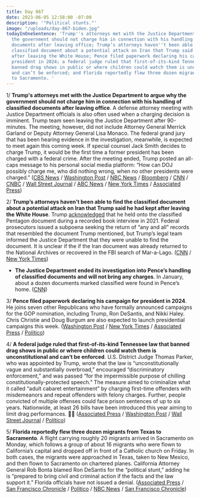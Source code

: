 ```yaml
---
title: Day 867
date: 2023-06-05 12:58:00 -07:00
description: '"Political stunts."'
image: "/uploads/day-867-biden.jpg"
todayInOneSentence: 'Trump''s attorneys met with the Justice Department to argue why
  the government should not charge him in connection with his handling of classified
  documents after leaving office; Trump’s attorneys haven''t been able to find the
  classified document about a potential attack on Iran that Trump said he had kept
  after leaving the White House; Pence filed paperwork declaring his campaign for
  president in 2024; a federal judge ruled that first-of-its-kind Tennessee law that
  banned drag shows in public or where children could watch them is unconstitutional
  and can’t be enforced; and Florida reportedly flew three dozen migrants from Texas
  to Sacramento. '
---
```


1/ **Trump's attorneys met with the Justice Department to argue why the government should not charge him in connection with his handling of classified documents after leaving office**. A defense attorney meeting with Justice Department officials is also often used when a charging decision is imminent. Trump team seen leaving the Justice Department after 90-minutes. The meeting, however, did not include Attorney General Merrick Garland or Deputy Attorney General Lisa Monaco. The federal grand jury that has been hearing evidence in the investigation, meanwhile, is expected to meet again this coming week. If special counsel Jack Smith decides to charge Trump, it would be the first time a former president has been charged with a federal crime. After the meeting ended, Trump posted an all-caps message to his personal social media platform: “How can DOJ possibly charge me, who did nothing wrong, when no other presidents were charged.” ([CBS News](https://www.cbsnews.com/news/trump-attorneys-at-justice-department/) / [Washington Post](https://www.washingtonpost.com/national-security/2023/06/05/trump-lawyers-meeting-justice-doj/) / [NBC News](https://www.nbcnews.com/politics/donald-trump/grand-jury-trump-classified-documents-case-expected-meet-coming-week-h-rcna87599) / [Bloomberg](https://www.bloomberg.com/news/articles/2023-06-05/trump-lawyers-meet-with-doj-officials-in-secret-documents-probe?sref=MIBMEEoj) / [CNN](https://www.cnn.com/2023/06/05/politics/trump-attorneys-justice-department/) / [CNBC](https://www.cnbc.com/2023/06/05/trump-lawyers-meet-doj-indictment-speculation.html) / [Wall Street Journal](https://www.wsj.com/articles/doj-donald-trump-lawyers-document-probe-e8c8e7c3?mod=djemalertNEWS) / [ABC News](https://abcnews.go.com/Politics/trump-lawyers-meet-justice-department-officials/story?id=99842595) / [New York Times](https://www.nytimes.com/2023/06/05/us/politics/trump-justice-dept-classified-documents.html) / [Associated Press](https://apnews.com/article/trump-justice-department-classified-documents-maralago-455e06ae11fecd5fc6aa565bee6b3878))

2/ **Trump’s attorneys haven't been able to find the classified document about a potential attack on Iran that Trump said he had kept after leaving the White House**. Trump [acknowledged](https://whatthefuckjusthappenedtoday.com/2023/05/31/day-862/#2-federal-prosecutors-obtained-an-au) that he held onto the classified Pentagon document during a recorded book interview in 2021. Federal prosecutors issued a subpoena seeking the return of “any and all” records that resembled the document Trump mentioned, but Trump’s legal team informed the Justice Department that they were unable to find the document. It is unclear if the if the Iran document was already returned to the National Archives or recovered in the FBI search of Mar-a-Lago. ([CNN](https://www.cnn.com/2023/06/02/politics/donald-trump-iran-subpoena) / [New York Times](https://www.nytimes.com/2023/06/02/us/politics/classified-documents-trump-recording.html))

* **The Justice Department ended its investigation into Pence’s handling of classified documents and will not bring any charges**. In January, about a dozen documents marked classified were found in Pence’s home. ([CNN](https://www.cnn.com/2023/06/02/politics/mike-pence-justice-department-documents/))

3/ **Pence filed paperwork declaring his campaign for president in 2024**. He joins seven other Republicans who have formally announced campaigns for the GOP nomination, including Trump, Ron DeSantis, and Nikki Haley. Chris Christie and Doug Burgum are also expected to launch presidential campaigns this week. ([Washington Post](https://www.washingtonpost.com/politics/2023/06/05/pence-presidential-campaign-paperwork-trump/) / [New York Times](https://www.nytimes.com/2023/06/05/us/politics/pence-2024-president-candidate.html) / [Associated Press](https://apnews.com/article/pence-trump-president-2024-campaign-19ee44bb97c7c3131631077917056446) / [Politico](https://www.politico.com/news/2023/06/05/pence-files-paperwork-to-run-for-president-00100204))

4/ **A federal judge ruled that first-of-its-kind Tennessee law that banned drag shows in public or where children could watch them is unconstitutional and can’t be enforced**. U.S. District Judge Thomas Parker, who was appointed by Trump, wrote that the law is “unconstitutionally vague and substantially overbroad,” encouraged “discriminatory enforcement,” and was passed “for the impermissible purpose of chilling constitutionally-protected speech.” The measure aimed to criminalize what it called “adult cabaret entertainment” by charging first-time offenders with misdemeanors and repeat offenders with felony charges. Further, people convicted of multiple offenses could face prison sentences of up to six years. Nationwide, at least 26 bills have been introduced this year aiming to limit drag performances. 🏳️‍🌈 ([Associated Press](https://apnews.com/article/drag-law-unconstitutional-tennessee-lgbtq-ff16eb4bdbd0d69863eef38bf93503cf) / [Washington Post](https://www.washingtonpost.com/politics/2023/06/03/tennessee-drag-law-unconstitutional/) / [Wall Street Journal](https://www.wsj.com/articles/tennessee-judge-says-law-targeting-drag-shows-is-unconstitutional-879053c9?mod=djemalertNEWS) / [Politico](https://www.politico.com/news/2023/06/03/federal-judge-rules-tennessee-drag-law-unconstitutional-00100092))

5/ **Florida reportedly flew three dozen migrants from Texas to Sacramento**. A flight carrying roughly 20 migrants arrived in Sacramento on Monday, which follows a group of about 16 migrants who were flown to California’s capital and dropped off in front of a Catholic church on Friday. In both cases, the migrants were approached in Texas, taken to New Mexico, and then flown to Sacramento on chartered planes. California Attorney General Rob Bonta blamed Ron DeSantis for the “political stunt,” adding he is “prepared to bring civil and criminal action if the facts and the law support it.” Florida officials have not issued a denial. ([Associated Press](https://apnews.com/article/migrants-dropped-off-california-texas-florida-2ea4ea9cc6e976e97358c64bcae164f4) / [San Francisco Chronicle](https://www.sfchronicle.com/politics/article/migrants-sacramento-18136371.php) / [Politico](https://www.politico.com/news/2023/06/04/california-florida-migrants-marthas-vineyard-00100121) / [NBC News](https://www.nbcnews.com/politics/politics-news/california-probing-whether-migrant-flight-came-florida-rcna87685) / [San Francisco Chronicle](https://www.sfchronicle.com/politics/article/bonta-desants-immigrants-sacramento-18134977.php))
